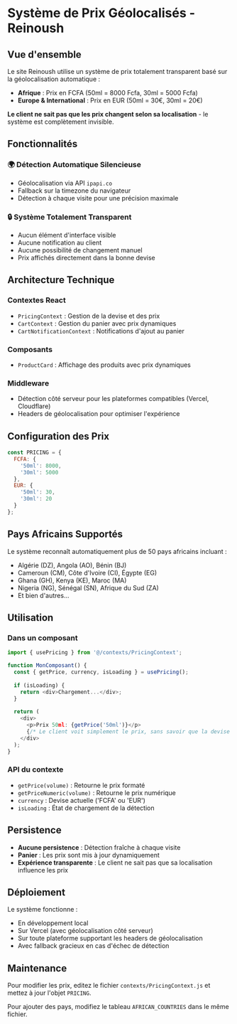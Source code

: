 # Système de Prix Géolocalisés - Reinoush

## Vue d'ensemble

Le site Reinoush utilise un système de prix totalement transparent basé sur la géolocalisation automatique :

- **Afrique** : Prix en FCFA (50ml = 8000 Fcfa, 30ml = 5000 Fcfa)
- **Europe & International** : Prix en EUR (50ml = 30€, 30ml = 20€)

**Le client ne sait pas que les prix changent selon sa localisation** - le système est complètement invisible.

## Fonctionnalités

### 🌍 Détection Automatique Silencieuse
- Géolocalisation via API `ipapi.co`
- Fallback sur la timezone du navigateur
- Détection à chaque visite pour une précision maximale

### 🔒 Système Totalement Transparent
- Aucun élément d'interface visible
- Aucune notification au client
- Aucune possibilité de changement manuel
- Prix affichés directement dans la bonne devise

## Architecture Technique

### Contextes React
- `PricingContext` : Gestion de la devise et des prix
- `CartContext` : Gestion du panier avec prix dynamiques
- `CartNotificationContext` : Notifications d'ajout au panier

### Composants
- `ProductCard` : Affichage des produits avec prix dynamiques

### Middleware
- Détection côté serveur pour les plateformes compatibles (Vercel, Cloudflare)
- Headers de géolocalisation pour optimiser l'expérience

## Configuration des Prix

```javascript
const PRICING = {
  FCFA: {
    '50ml': 8000,
    '30ml': 5000
  },
  EUR: {
    '50ml': 30,
    '30ml': 20
  }
};
```

## Pays Africains Supportés

Le système reconnaît automatiquement plus de 50 pays africains incluant :
- Algérie (DZ), Angola (AO), Bénin (BJ)
- Cameroun (CM), Côte d'Ivoire (CI), Égypte (EG)
- Ghana (GH), Kenya (KE), Maroc (MA)
- Nigeria (NG), Sénégal (SN), Afrique du Sud (ZA)
- Et bien d'autres...

## Utilisation

### Dans un composant
```javascript
import { usePricing } from '@/contexts/PricingContext';

function MonComposant() {
  const { getPrice, currency, isLoading } = usePricing();
  
  if (isLoading) {
    return <div>Chargement...</div>;
  }
  
  return (
    <div>
      <p>Prix 50ml: {getPrice('50ml')}</p>
      {/* Le client voit simplement le prix, sans savoir que la devise dépend de sa localisation */}
    </div>
  );
}
```

### API du contexte
- `getPrice(volume)` : Retourne le prix formaté
- `getPriceNumeric(volume)` : Retourne le prix numérique
- `currency` : Devise actuelle ('FCFA' ou 'EUR')
- `isLoading` : État de chargement de la détection

## Persistence

- **Aucune persistence** : Détection fraîche à chaque visite
- **Panier** : Les prix sont mis à jour dynamiquement
- **Expérience transparente** : Le client ne sait pas que sa localisation influence les prix

## Déploiement

Le système fonctionne :
- En développement local
- Sur Vercel (avec géolocalisation côté serveur)
- Sur toute plateforme supportant les headers de géolocalisation
- Avec fallback gracieux en cas d'échec de détection

## Maintenance

Pour modifier les prix, editez le fichier `contexts/PricingContext.js` et mettez à jour l'objet `PRICING`.

Pour ajouter des pays, modifiez le tableau `AFRICAN_COUNTRIES` dans le même fichier.
